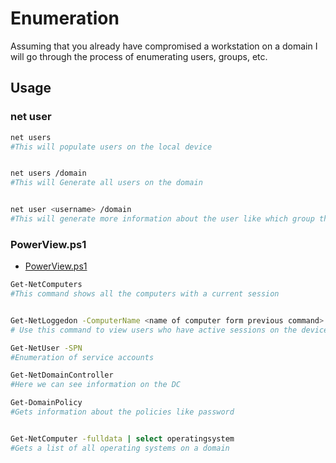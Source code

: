 # Enumeration


Assuming that you already have compromised a workstation on a domain I will go through the process of enumerating users, groups, etc.


## Usage

### net user


```bash
net users
#This will populate users on the local device


net users /domain
#This will Generate all users on the domain


net user <username> /domain
#This will generate more information about the user like which group they are in.
```


### PowerView.ps1

* [PowerView.ps1](https://github.com/PowerShellMafia/PowerSploit/blob/master/Recon/PowerView.ps1)

```bash
Get-NetComputers
#This command shows all the computers with a current session


Get-NetLoggedon -ComputerName <name of computer form previous command>
# Use this command to view users who have active sessions on the device discovered

Get-NetUser -SPN
#Enumeration of service accounts

Get-NetDomainController
#Here we can see information on the DC

Get-DomainPolicy
#Gets information about the policies like password


Get-NetComputer -fulldata | select operatingsystem
#Gets a list of all operating systems on a domain
```



